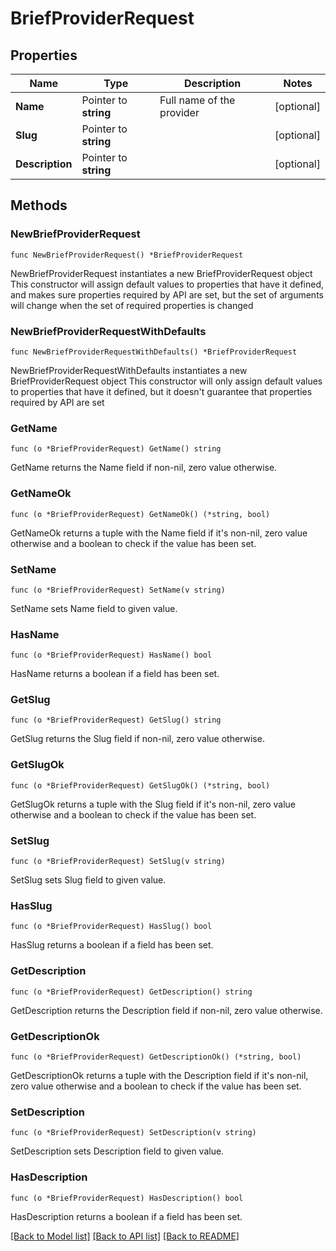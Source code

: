 # BriefProviderRequest

## Properties

Name | Type | Description | Notes
------------ | ------------- | ------------- | -------------
**Name** | Pointer to **string** | Full name of the provider | [optional] 
**Slug** | Pointer to **string** |  | [optional] 
**Description** | Pointer to **string** |  | [optional] 

## Methods

### NewBriefProviderRequest

`func NewBriefProviderRequest() *BriefProviderRequest`

NewBriefProviderRequest instantiates a new BriefProviderRequest object
This constructor will assign default values to properties that have it defined,
and makes sure properties required by API are set, but the set of arguments
will change when the set of required properties is changed

### NewBriefProviderRequestWithDefaults

`func NewBriefProviderRequestWithDefaults() *BriefProviderRequest`

NewBriefProviderRequestWithDefaults instantiates a new BriefProviderRequest object
This constructor will only assign default values to properties that have it defined,
but it doesn't guarantee that properties required by API are set

### GetName

`func (o *BriefProviderRequest) GetName() string`

GetName returns the Name field if non-nil, zero value otherwise.

### GetNameOk

`func (o *BriefProviderRequest) GetNameOk() (*string, bool)`

GetNameOk returns a tuple with the Name field if it's non-nil, zero value otherwise
and a boolean to check if the value has been set.

### SetName

`func (o *BriefProviderRequest) SetName(v string)`

SetName sets Name field to given value.

### HasName

`func (o *BriefProviderRequest) HasName() bool`

HasName returns a boolean if a field has been set.

### GetSlug

`func (o *BriefProviderRequest) GetSlug() string`

GetSlug returns the Slug field if non-nil, zero value otherwise.

### GetSlugOk

`func (o *BriefProviderRequest) GetSlugOk() (*string, bool)`

GetSlugOk returns a tuple with the Slug field if it's non-nil, zero value otherwise
and a boolean to check if the value has been set.

### SetSlug

`func (o *BriefProviderRequest) SetSlug(v string)`

SetSlug sets Slug field to given value.

### HasSlug

`func (o *BriefProviderRequest) HasSlug() bool`

HasSlug returns a boolean if a field has been set.

### GetDescription

`func (o *BriefProviderRequest) GetDescription() string`

GetDescription returns the Description field if non-nil, zero value otherwise.

### GetDescriptionOk

`func (o *BriefProviderRequest) GetDescriptionOk() (*string, bool)`

GetDescriptionOk returns a tuple with the Description field if it's non-nil, zero value otherwise
and a boolean to check if the value has been set.

### SetDescription

`func (o *BriefProviderRequest) SetDescription(v string)`

SetDescription sets Description field to given value.

### HasDescription

`func (o *BriefProviderRequest) HasDescription() bool`

HasDescription returns a boolean if a field has been set.


[[Back to Model list]](../README.md#documentation-for-models) [[Back to API list]](../README.md#documentation-for-api-endpoints) [[Back to README]](../README.md)


